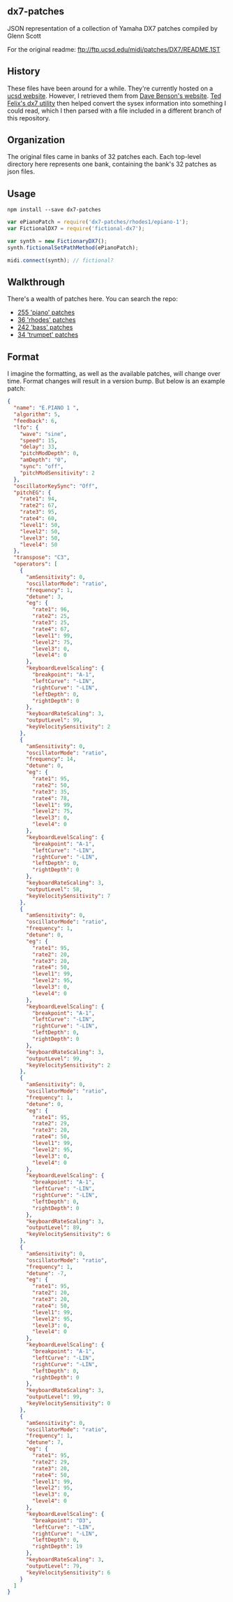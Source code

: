 ## dx7-patches

JSON representation of a collection of Yamaha DX7 patches compiled by Glenn Scott

For the original readme: ftp://ftp.ucsd.edu/midi/patches/DX7/README.1ST

## History

These files have been around for a while. They're currently hosted on a [ucsd website](ftp://ftp.ucsd.edu/midi/patches/DX7/). However, I retrieved them from [Dave Benson's website](https://homepages.abdn.ac.uk/mth192/pages/html/dx7.html#patches). [Ted Felix's dx7 utility](http://tedfelix.com/yamaha-dx7/index.html) then helped convert the sysex information into something I could read, which I then parsed with a file included in a different branch of this repository.

## Organization

The original files came in banks of 32 patches each. Each top-level directory here represents one bank, containing the bank's 32 patches as json files.

## Usage

`npm install --save dx7-patches`

```javascript
var ePianoPatch = require('dx7-patches/rhodes1/epiano-1');
var FictionalDX7 = require('fictional-dx7');

var synth = new FictionaryDX7();
synth.fictionalSetPathMethod(ePianoPatch);

midi.connect(synth); // fictional?
```

## Walkthrough

There's a wealth of patches here. You can search the repo:

- [255 'piano' patches](https://github.com/itsjoesullivan/dx7-patches/search?l=json&q=piano&utf8=%E2%9C%93)
- [36 'rhodes' patches](https://github.com/itsjoesullivan/dx7-patches/search?utf8=%E2%9C%93&q=rhodes&type=Code)
- [242 'bass' patches](https://github.com/itsjoesullivan/dx7-patches/search?utf8=%E2%9C%93&q=rhodes&type=Code)
- [34 'trumpet' patches](https://github.com/itsjoesullivan/dx7-patches/search?utf8=%E2%9C%93&q=trumpet&type=Code)

## Format

I imagine the formatting, as well as the available patches, will change over time. Format changes will result in a version bump. But below is an example patch:

```json
{
  "name": "E.PIANO 1 ",
  "algorithm": 5,
  "feedback": 6,
  "lfo": {
    "wave": "sine",
    "speed": 15,
    "delay": 33,
    "pitchModDepth": 0,
    "amDepth": "0",
    "sync": "off",
    "pitchModSensitivity": 2
  },
  "oscillatorKeySync": "Off",
  "pitchEG": {
    "rate1": 94,
    "rate2": 67,
    "rate3": 95,
    "rate4": 60,
    "level1": 50,
    "level2": 50,
    "level3": 50,
    "level4": 50
  },
  "transpose": "C3",
  "operators": [
    {
      "amSensitivity": 0,
      "oscillatorMode": "ratio",
      "frequency": 1,
      "detune": 3,
      "eg": {
        "rate1": 96,
        "rate2": 25,
        "rate3": 25,
        "rate4": 67,
        "level1": 99,
        "level2": 75,
        "level3": 0,
        "level4": 0
      },
      "keyboardLevelScaling": {
        "breakpoint": "A-1",
        "leftCurve": "-LIN",
        "rightCurve": "-LIN",
        "leftDepth": 0,
        "rightDepth": 0
      },
      "keyboardRateScaling": 3,
      "outputLevel": 99,
      "keyVelocitySensitivity": 2
    },
    {
      "amSensitivity": 0,
      "oscillatorMode": "ratio",
      "frequency": 14,
      "detune": 0,
      "eg": {
        "rate1": 95,
        "rate2": 50,
        "rate3": 35,
        "rate4": 78,
        "level1": 99,
        "level2": 75,
        "level3": 0,
        "level4": 0
      },
      "keyboardLevelScaling": {
        "breakpoint": "A-1",
        "leftCurve": "-LIN",
        "rightCurve": "-LIN",
        "leftDepth": 0,
        "rightDepth": 0
      },
      "keyboardRateScaling": 3,
      "outputLevel": 58,
      "keyVelocitySensitivity": 7
    },
    {
      "amSensitivity": 0,
      "oscillatorMode": "ratio",
      "frequency": 1,
      "detune": 0,
      "eg": {
        "rate1": 95,
        "rate2": 20,
        "rate3": 20,
        "rate4": 50,
        "level1": 99,
        "level2": 95,
        "level3": 0,
        "level4": 0
      },
      "keyboardLevelScaling": {
        "breakpoint": "A-1",
        "leftCurve": "-LIN",
        "rightCurve": "-LIN",
        "leftDepth": 0,
        "rightDepth": 0
      },
      "keyboardRateScaling": 3,
      "outputLevel": 99,
      "keyVelocitySensitivity": 2
    },
    {
      "amSensitivity": 0,
      "oscillatorMode": "ratio",
      "frequency": 1,
      "detune": 0,
      "eg": {
        "rate1": 95,
        "rate2": 29,
        "rate3": 20,
        "rate4": 50,
        "level1": 99,
        "level2": 95,
        "level3": 0,
        "level4": 0
      },
      "keyboardLevelScaling": {
        "breakpoint": "A-1",
        "leftCurve": "-LIN",
        "rightCurve": "-LIN",
        "leftDepth": 0,
        "rightDepth": 0
      },
      "keyboardRateScaling": 3,
      "outputLevel": 89,
      "keyVelocitySensitivity": 6
    },
    {
      "amSensitivity": 0,
      "oscillatorMode": "ratio",
      "frequency": 1,
      "detune": -7,
      "eg": {
        "rate1": 95,
        "rate2": 20,
        "rate3": 20,
        "rate4": 50,
        "level1": 99,
        "level2": 95,
        "level3": 0,
        "level4": 0
      },
      "keyboardLevelScaling": {
        "breakpoint": "A-1",
        "leftCurve": "-LIN",
        "rightCurve": "-LIN",
        "leftDepth": 0,
        "rightDepth": 0
      },
      "keyboardRateScaling": 3,
      "outputLevel": 99,
      "keyVelocitySensitivity": 0
    },
    {
      "amSensitivity": 0,
      "oscillatorMode": "ratio",
      "frequency": 1,
      "detune": 7,
      "eg": {
        "rate1": 95,
        "rate2": 29,
        "rate3": 20,
        "rate4": 50,
        "level1": 99,
        "level2": 95,
        "level3": 0,
        "level4": 0
      },
      "keyboardLevelScaling": {
        "breakpoint": "D3",
        "leftCurve": "-LIN",
        "rightCurve": "-LIN",
        "leftDepth": 0,
        "rightDepth": 19
      },
      "keyboardRateScaling": 3,
      "outputLevel": 79,
      "keyVelocitySensitivity": 6
    }
  ]
}
```
